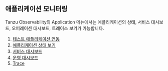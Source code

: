 ## 애플리케이션 모니터링
Tanzu Observability의 Application 메뉴에서는 애플리케이션의 상태, 서비스 대시보드, 오퍼레이션 대시보드, 트레이스 보기가 가능합니다.

1. [테스트 애플리케이션 연동](./Spring_Boot_with_Test_App.md) <br/>
2. [애플리케이션 상태 보기](./App_Status.md) <br/>
3. [서비스 대시보드](./Service_Dashboard.md) <br/>
4. [운영 대시보드](./Operation_Dashboard.md) <br/>
5. [Trace](./Trace.md) <br/>
